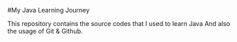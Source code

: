 #My Java Learning Journey

This repository contains the source codes that I used to learn Java
And also the usage of Git & Github.
